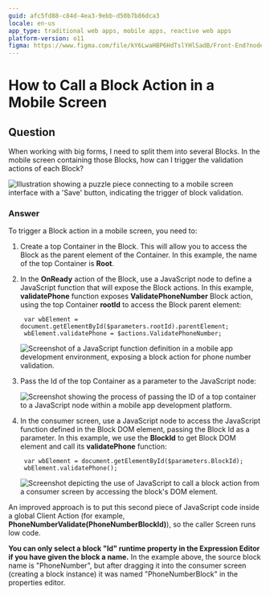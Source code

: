```yaml
---
guid: afc5fd88-c84d-4ea3-9ebb-d50b7b86dca3
locale: en-us
app_type: traditional web apps, mobile apps, reactive web apps
platform-version: o11
figma: https://www.figma.com/file/kY6LwaHBP6HdTslYHlSadB/Front-End?node-id=844:0
---
```


# How to Call a Block Action in a Mobile Screen

## Question

When working with big forms, I need to split them into several Blocks. In the mobile screen containing those Blocks, how can I trigger the validation actions of each Block?

![Illustration showing a puzzle piece connecting to a mobile screen interface with a 'Save' button, indicating the trigger of block validation.](images/How-to-Call-a-Block-Action-in-a-Mobile-Screen_0.png "Triggering Block Validation")

### Answer

To trigger a Block action in a mobile screen, you need to:

1. Create a top Container in the Block. This will allow you to access the Block as the parent element of the Container. In this example, the name of the top Container is **Root**.

1. In the **OnReady** action of the Block, use a JavaScript node to define a JavaScript function that will expose the Block actions. In this example, **validatePhone** function exposes **ValidatePhoneNumber** Block action, using the top Container **rootId** to access the Block parent element:

        var wbElement = document.getElementById($parameters.rootId).parentElement;
        wbElement.validatePhone = $actions.ValidatePhoneNumber;

    ![Screenshot of a JavaScript function definition in a mobile app development environment, exposing a block action for phone number validation.](images/How-to-Call-a-Block-Action-in-a-Mobile-Screen_1.png "JavaScript Function Definition in Block")

1. Pass the Id of the top Container as a parameter to the JavaScript node:

    ![Screenshot showing the process of passing the ID of a top container to a JavaScript node within a mobile app development platform.](images/How-to-Call-a-Block-Action-in-a-Mobile-Screen_2.png "Passing Container ID to JavaScript")

1. In the consumer screen, use a JavaScript node to access the JavaScript function defined in the Block DOM element, passing the Block Id as a parameter. In this example, we use the **BlockId** to get Block DOM element and call its **validatePhone** function:

        var wbElement = document.getElementById($parameters.BlockId);
        wbElement.validatePhone();

    ![Screenshot depicting the use of JavaScript to call a block action from a consumer screen by accessing the block's DOM element.](images/How-to-Call-a-Block-Action-in-a-Mobile-Screen_3.png "Calling Block Action from Consumer Screen")

An improved approach is to put this second piece of JavaScript code inside a global Client Action (for example, **PhoneNumberValidate(PhoneNumberBlockId)**), so the caller Screen runs low code.

<div class="info" markdown="1">

**You can only select a block "Id" runtime property in the Expression Editor if you have given the block a name.** In the example above, the source block name is "PhoneNumber", but after dragging it into the consumer screen (creating a block instance) it was named "PhoneNumberBlock" in the properties editor.

</div>
